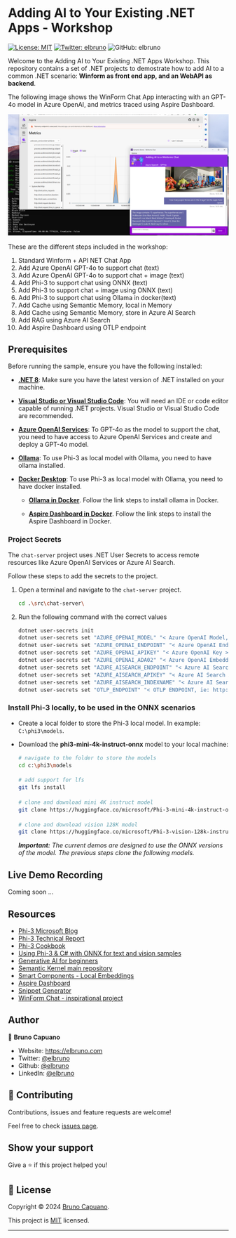 # Adding AI to Your Existing .NET Apps - Workshop

[![License: MIT](https://img.shields.io/badge/License-MIT-yellow.svg)](/LICENSE)
[![Twitter: elbruno](https://img.shields.io/twitter/follow/elbruno.svg?style=social)](https://twitter.com/elbruno)
![GitHub: elbruno](https://img.shields.io/github/followers/elbruno?style=social)

Welcome to the Adding AI to Your Existing .NET Apps Workshop. This repository contains a set of .NET projects to demostrate how to add AI to a common .NET scenario: **Winform as front end app, and an WebAPI as backend**.

The following image shows the WinForm Chat App interacting with an GPT-4o model in Azure OpenAI, and metrics traced using Aspire Dashboard.

![](./img/06ChatSampleWithAspire.png)

These are the different steps included in the workshop:

1. Standard Winform + API NET Chat App
2. Add Azure OpenAI GPT-4o to support chat (text)
3. Add Azure OpenAI GPT-4o to support chat + image (text)
4. Add Phi-3 to support chat using ONNX (text)
5. Add Phi-3 to support chat + image using ONNX (text)
6. Add Phi-3 to support chat using Ollama in docker(text)
7. Add Cache using Semantic Memory, local in Memory
8. Add Cache using Semantic Memory, store in Azure AI Search
9. Add RAG using Azure AI Search
10. Add Aspire Dashboard using OTLP endpoint

## Prerequisites

Before running the sample, ensure you have the following installed:

- **[.NET 8](https://dotnet.microsoft.com/en-us/download)**: Make sure you have the latest version of .NET installed on your machine.

- **[Visual Studio or Visual Studio Code](https://visualstudio.microsoft.com/downloads/)**: You will need an IDE or code editor capable of running .NET projects. Visual Studio or Visual Studio Code are recommended.

- **[Azure OpenAI Services](https://learn.microsoft.com/azure/ai-services/openai/overview)**: To GPT-4o as the model to support the chat, you need to have access to Azure OpenAI Services and create and deploy a GPT-4o model.

- **[Ollama](https://ollama.com/download)**: To use Phi-3 as local model with Ollama, you need to have ollama installed.

- **[Docker Desktop](https://www.docker.com/products/docker-desktop/)**: To use Phi-3 as local model with Ollama, you need to have docker installed.

  - **[Ollama in Docker](https://ollama.com/blog/ollama-is-now-available-as-an-official-docker-image)**. Follow the link steps to install ollama in Docker.

  - **[Aspire Dashboard in Docker](https://www.aspiredashboard.com/)**. Follow the link steps to install the Aspire Dashboard in Docker.

### Project Secrets

The `chat-server` project uses .NET User Secrets to access remote resources like Azure OpenAI Services or Azure AI Search. 

Follow these steps to add the secrets to the project.

1. Open a terminal and navigate to the `chat-server` project. 

    ```bash
    cd .\src\chat-server\
    ```

1. Run the following command with the correct values

    ```bash
    dotnet user-secrets init
    dotnet user-secrets set "AZURE_OPENAI_MODEL" "< Azure OpenAI Model, ie: gpt-4o >"
    dotnet user-secrets set "AZURE_OPENAI_ENDPOINT" "< Azure OpenAI Endpoint >"
    dotnet user-secrets set "AZURE_OPENAI_APIKEY" "< Azure OpenAI Key >"
    dotnet user-secrets set "AZURE_OPENAI_ADA02" "< Azure OpenAI Embeddings model, ie: text-embedding-ada-002 >"
    dotnet user-secrets set "AZURE_AISEARCH_ENDPOINT" "< Azure AI Search Endpoint >"
    dotnet user-secrets set "AZURE_AISEARCH_APIKEY" "< Azure AI Search ApiKey >"
    dotnet user-secrets set "AZURE_AISEARCH_INDEXNAME" "< Azure AI Search IndexName for RAG >"
    dotnet user-secrets set "OTLP_ENDPOINT" "< OTLP ENDPOINT, ie: http://localhost:4317 >"
    ```

### Install Phi-3 locally, to be used in the ONNX scenarios

- Create a local folder to store the Phi-3 local model. In example: `C:\phi3\models`.

- Download the **phi3-mini-4k-instruct-onnx** model to your local machine:
    ```bash
    # navigate to the folder to store the models
    cd c:\phi3\models

    # add support for lfs
    git lfs install 

    # clone and download mini 4K instruct model
    git clone https://huggingface.co/microsoft/Phi-3-mini-4k-instruct-onnx

    # clone and download vision 128K model
    git clone https://huggingface.co/microsoft/Phi-3-vision-128k-instruct-onnx-cpu
    ```
    ***Important:** The current demos are designed to use the ONNX versions of the model. The previous steps clone the following models.*

## Live Demo Recording

Coming soon ...

## Resources

- [Phi-3 Microsoft Blog](https://aka.ms/phi3blog-april)
- [Phi-3 Technical Report](https://aka.ms/phi3-tech-report)
- [Phi-3 Cookbook](https://aka.ms/Phi-3CookBook)
- [Using Phi-3 & C# with ONNX for text and vision samples](https://devblogs.microsoft.com/dotnet/using-phi3-csharp-with-onnx-for-text-and-vision-samples-md/)
- [Generative AI for beginners](https://github.com/microsoft/generative-ai-for-beginners)
- [Semantic Kernel main repository](https://github.com/microsoft/semantic-kernel)
- [Smart Components - Local Embeddings](https://github.com/dotnet-smartcomponents/smartcomponents/blob/main/docs/local-embeddings.md)
- [Aspire Dashboard](https://www.aspiredashboard.com/)
- [Snippet Generator](https://snippet-generator.app/?description=&tabtrigger=&snippet=&mode=vscode)
- [WinForm Chat - inspirational project](https://github.com/agreentejada/winforms-chat)

## Author

👤 **Bruno Capuano**

* Website: https://elbruno.com
* Twitter: [@elbruno](https://twitter.com/elbruno)
* Github: [@elbruno](https://github.com/elbruno)
* LinkedIn: [@elbruno](https://linkedin.com/in/elbruno)

## 🤝 Contributing

Contributions, issues and feature requests are welcome!

Feel free to check [issues page](./issues).

## Show your support

Give a ⭐️ if this project helped you!


## 📝 License

Copyright &copy; 2024 [Bruno Capuano](https://github.com/elbruno).

This project is [MIT](/LICENSE) licensed.

***
